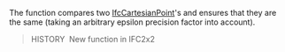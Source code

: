 The function compares two [IfcCartesianPoint](../../ifcgeometryresource/lexical/ifccartesianpoint.htm)'s and ensures that they are the same (taking an arbitrary epsilon precision factor into account).

> HISTORY&nbsp; New function in IFC2x2